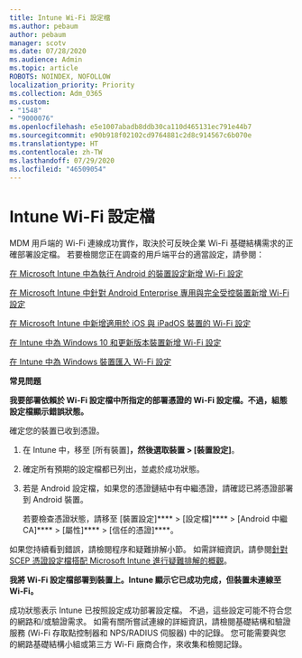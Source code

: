 ```yaml
---
title: Intune Wi-Fi 設定檔
ms.author: pebaum
author: pebaum
manager: scotv
ms.date: 07/28/2020
ms.audience: Admin
ms.topic: article
ROBOTS: NOINDEX, NOFOLLOW
localization_priority: Priority
ms.collection: Adm_O365
ms.custom:
- "1548"
- "9000076"
ms.openlocfilehash: e5e1007abadb8ddb30ca110d465131ec791e44b7
ms.sourcegitcommit: e90b918f02102cd9764881c2d8c914567c6b070e
ms.translationtype: HT
ms.contentlocale: zh-TW
ms.lasthandoff: 07/29/2020
ms.locfileid: "46509054"
---
```

# <a name="intune-wi-fi-profiles"></a>Intune Wi-Fi 設定檔

MDM 用戶端的 Wi-Fi 連線成功實作，取決於可反映企業 Wi-Fi 基礎結構需求的正確部署設定檔。 若要檢閱您正在調查的用戶端平台的適當設定，請參閱： 

[在 Microsoft Intune 中為執行 Android 的裝置設定新增 Wi-Fi 設定](https://docs.microsoft.com/intune/wi-fi-settings-android)

[在 Microsoft Intune 中針對 Android Enterprise 專用與完全受控裝置新增 Wi-Fi 設定](https://docs.microsoft.com/intune/wi-fi-settings-android-enterprise)

[在 Microsoft Intune 中新增適用於 iOS 與 iPadOS 裝置的 Wi-Fi 設定](https://docs.microsoft.com/intune/wi-fi-settings-ios)

[在 Intune 中為 Windows 10 和更新版本裝置新增 Wi-Fi 設定](https://docs.microsoft.com/intune/wi-fi-settings-windows)

[在 Intune 中為 Windows 裝置匯入 Wi-Fi 設定](https://docs.microsoft.com/intune/wi-fi-settings-import-windows-8-1)

**常見問題**

**我要部署依賴於 Wi-Fi 設定檔中所指定的部署憑證的 Wi-Fi 設定檔。不過，組態設定檔顯示錯誤狀態。**

確定您的裝置已收到憑證。

1. 在 Intune 中，移至 [所有裝置]****，然後選取裝置 > [裝置設定]****。

2. 確定所有預期的設定檔都已列出，並處於成功狀態。

3. 若是 Android 設定檔，如果您的憑證鏈結中有中繼憑證，請確認已將憑證部署到 Android 裝置。

    若要檢查憑證狀態，請移至 [裝置設定]****  >  [設定檔]****  >  [Android 中繼 CA]****  >  [屬性]****  >  [信任的憑證]****。

如果您持續看到錯誤，請檢閱程序和疑難排解小節。 如需詳細資訊，請參閱[針對 SCEP 憑證設定檔搭配 Microsoft Intune 進行疑難排解的概觀](https://support.microsoft.com/help/4457481/troubleshooting-scep-certificate-profile-deployment-in-intune)。

**我將 Wi-Fi 設定檔部署到裝置上。Intune 顯示它已成功完成，但裝置未連線至 Wi-Fi。**

成功狀態表示 Intune 已按照設定成功部署設定檔。 不過，這些設定可能不符合您的網路和/或驗證需求。 如需有關所嘗試連線的詳細資訊，請檢閱基礎結構和驗證服務 (Wi-Fi 存取點控制器和 NPS/RADIUS 伺服器) 中的記錄。 您可能需要與您的網路基礎結構小組或第三方 Wi-Fi 廠商合作，來收集和檢閱記錄。